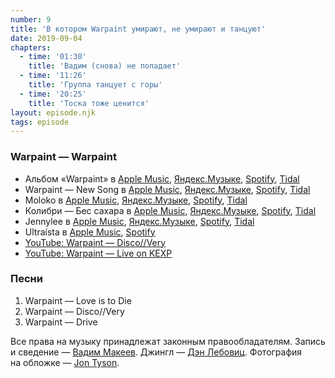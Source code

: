 ```yaml
---
number: 9
title: 'В котором Warpaint умирают, не умирают и танцуют'
date: 2019-09-04
chapters:
  - time: '01:30'
    title: 'Вадим (снова) не попадает'
  - time: '11:26'
    title: 'Группа танцует с горы'
  - time: '20:25'
    title: 'Тоска тоже ценится'
layout: episode.njk
tags: episode
---
```


### Warpaint — Warpaint

- Альбом «Warpaint» в
  [Apple Music](https://music.apple.com/album/725462668),
  [Яндекс.Музыке](https://music.yandex.ru/album/1741390),
  [Spotify](https://open.spotify.com/album/09dQDtKaIuTaQvVHjFhEV4),
  [Tidal](https://tidal.com/album/25053090)
- Warpaint — New Song в
  [Apple Music](https://music.apple.com/album/1136068048?i=1136068410),
  [Яндекс.Музыке](https://music.yandex.ru/album/3781932/track/30209506),
  [Spotify](https://open.spotify.com/album/7yRs2PwFoxK4vqO1Kro2Q9),
  [Tidal](https://tidal.com/browse/track/64981085)
- Moloko в
  [Apple Music](https://music.apple.com/artist/3979359),
  [Яндекс.Музыке](https://music.yandex.ru/artist/67257),
  [Spotify](https://open.spotify.com/artist/4aaBjq7VqqQvpSF69GglvO),
  [Tidal](https://tidal.com/artist/3566297)
- Колибри — Бес сахара в
  [Apple Music](https://music.apple.com/album/1052727041),
  [Яндекс.Музыке](https://music.yandex.ru/album/3048099),
  [Spotify](https://open.spotify.com/album/66P4bKeWb2gGI7vep44zr9),
  [Tidal](https://tidal.com/album/53036988)
- Jennylee в
  [Apple Music](https://music.apple.com/artist/1039012873),
  [Яндекс.Музыке](https://music.yandex.ru/artist/3982593),
  [Spotify](https://open.spotify.com/artist/0YJbZA7Ci73cEk1Ylcukgt),
  [Tidal](https://tidal.com/artist/7311651)
- Ultraísta в
  [Apple Music](https://music.apple.com/artist/559730321),
  [Spotify](https://open.spotify.com/artist/2f88S1uYsEwP0n4x36wvG7)
- [YouTube: Warpaint — Disco//Very](https://youtu.be/ie6plcFQ330)
- [YouTube: Warpaint — Live on KEXP](https://youtu.be/z0JqmAbe0jw)

### Песни

1. Warpaint — Love is to Die
2. Warpaint — Disco//Very
3. Warpaint — Drive

Все права на музыку принадлежат законным правообладателям.
Запись и сведение — [Вадим Макеев](https://twitter.com/pepelsbey).
Джингл — [Дэн Лебовиц](https://www.youtube.com/channel/UC38A5qHrlc_Zgua7vL4b96w).
Фотография на обложке — [Jon Tyson](https://unsplash.com/photos/yeIERmyuTjc).
